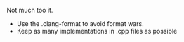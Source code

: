 Not much too it.

- Use the .clang-format to avoid format wars.
- Keep as many implementations in .cpp files as possible
